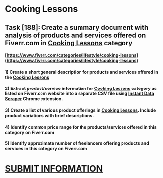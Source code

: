 # Cooking Lessons
## Task [188]: Create a summary document with analysis of products and services offered on Fiverr.com in [Cooking Lessons](https://www.fiverr.com/categories/lifestyle/cooking-lessons) category
#### [https://www.fiverr.com/categories/lifestyle/cooking-lessons](https://www.fiverr.com/categories/lifestyle/cooking-lessons)
#### 1) Create a short general description for products and services offered in the [Cooking Lessons](https://www.fiverr.com/categories/lifestyle/cooking-lessons)
#### 2) Extract product/service information for [Cooking Lessons](https://www.fiverr.com/categories/lifestyle/cooking-lessons) category as listed on Fiverr.com website into a separate CSV file using [Instant Data Scraper](https://chrome.google.com/webstore/detail/instant-data-scraper/ofaokhiedipichpaobibbnahnkdoiiah) Chrome extension.
#### 3) Create a list of various product offerings in [Cooking Lessons](https://www.fiverr.com/categories/lifestyle/cooking-lessons). Include product variations with brief descriptions.
#### 4) Identify common price range for the products/services offered in this category on Fiverr.com
#### 5) Identify approximate number of freelancers offering products and services in this category on Fiverr.com

# [SUBMIT INFORMATION](https://forms.office.com/r/8AEKjkLxKG)
